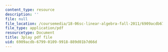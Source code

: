 ```yaml
---
content_type: resource
description: ''
file: null
file_location: /coursemedia/18-06sc-linear-algebra-fall-2011/6909acdb679901099918889d01b7d66d_lGGDIGizcQ0.pdf
file_type: application/pdf
resourcetype: Document
title: 3play pdf file
uid: 6909acdb-6799-0109-9918-889d01b7d66d
---
```

